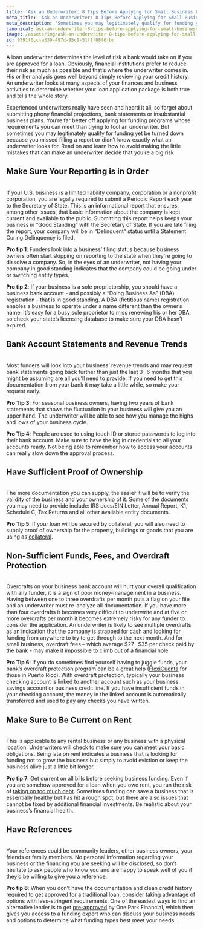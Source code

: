 ```yaml
---
title: 'Ask an Underwriter: 8 Tips Before Applying for Small Business Funding'
meta_title: 'Ask an Underwriter: 8 Tips Before Applying for Small Business Funding'
meta_description: 'Sometimes you may legitimately qualify for funding yet be turned down because you missed filling a report or didn’t know exactly what an underwriter looks for. Read on to learn more.'
canonical: ask-an-underwriter-8-tips-before-applying-for-small-business-funding
image: /assets/img/ask-an-underwriter-8-tips-before-applying-for-small-business-funding.jpg
id: 9591f0cc-a330-497d-95c9-51f1f88f6fbc
---
```

A loan underwriter determines the level of risk a bank would take on if you are approved for a loan. Obviously, financial institutions prefer to reduce their risk as much as possible and that’s where the underwriter comes in. His or her analysis goes well beyond simply reviewing your credit history. An underwriter looks at many aspects of your finances and business activities to determine whether your loan application package is both true and tells the whole story. 

Experienced underwriters really have seen and heard it all, so forget about submitting phony financial projections, bank statements or insubstantial business plans. You’re far better off applying for funding programs whose requirements you can meet than trying to fool an underwriter. But sometimes you may legitimately qualify for funding yet be turned down because you missed filling a report or didn’t know exactly what an underwriter looks for. Read on and learn how to avoid making the little mistakes that can make an underwriter decide that you’re a big risk

## Make Sure Your Reporting is in Order
<br />
If your U.S. business is a limited liability company, corporation or a nonprofit corporation, you are legally required to submit a Periodic Report each year to the Secretary of State. This is an informational report that ensures, among other issues, that basic information about the company is kept current and available to the public. Submitting this report helps keeps your business in “Good Standing” with the Secretary of State. If you are late filing the report, your company will be in “Delinquent” status until a Statement Curing Delinquency is filed. 

**Pro tip 1**: Funders look into a business’ filing status because business owners often start skipping on reporting to the state when they're going to dissolve a company. So, in the eyes of an underwriter, not having your company in good standing indicates that the company could be going under or switching entity types.

**Pro tip 2**: If your business is a sole proprietorship, you should have a business bank account - and possibly a “Doing Business As” (DBA) registration - that is in good standing. A DBA (fictitious name) registration enables a business to operate under a name different than the owner’s name. It’s easy for a busy sole proprietor to miss renewing his or her DBA, so check your state’s licensing database to make sure your DBA hasn’t expired. 

## Bank Account Statements and Revenue Trends
<br />
Most funders will look into your business’ revenue trends and may request bank statements going back further than just the last 3- 6 months that you might be assuming are all you’ll need to provide. If you need to get this documentation from your bank  it may take a little while, so make your request early.

**Pro Tip 3**: For seasonal business owners, having two years of bank statements that shows the fluctuation in your business will give you an upper hand. The underwriter will be able to see how you manage the highs and lows of your business cycle.  

**Pro Tip 4**: People are used to using touch ID or stored passwords to log into their bank account. Make sure to have the log in credentials to all your accounts ready. Not being able to remember how to access your accounts can really slow down the approval process.

## Have Sufficient Proof of Ownership
<br />
The more documentation you can supply, the easier it will be to verify the validity of the business and your ownership of it. Some of the documents you may need to provide include: IRS docs/EIN Letter, Annual Report, K1, Schedule C,  Tax Returns and all other available entity documents.

**Pro Tip 5**: If your loan will be secured by collateral, you will also need to supply proof of ownership for the property, buildings or goods that you are using as [collateral](https://www.oneparkfinancial.com/blog/do-i-need-collateral-to-get-a-business-loan). 

## Non-Sufficient Funds, Fees, and Overdraft Protection 
<br />
Overdrafts on your business bank account will hurt your overall qualification with any funder, it is a sign of poor money-management in a business. Having between one to three overdrafts per month puts a flag on your file and an underwriter must re-analyze all documentation. If you have more than four overdrafts it becomes very difficult to underwrite and at five or more overdrafts per month it becomes extremely risky for any funder to consider the application. An underwriter is likely to see multiple overdrafts as an indication that the company is strapped for cash and looking for funding from anywhere to try to get through to the next month. And for small business, overdraft fees – which average $27- $35 per check paid by the bank - may make it impossible to climb out of a financial hole.

**Pro Tip 6**: If you do sometimes find yourself having to juggle funds, your bank’s overdraft protection program can be a great help ([FlexiCuenta](https://blog.popular.com/en/flexicuenta-right-bank-account-business/2612) for those in Puerto Rico). With overdraft protection, typically your business checking account is linked to another account such as your business savings account or business credit line. If you have insufficient funds in your checking account, the money in the linked account is automatically transferred and used to pay any checks you have written. 

## Make Sure to Be Current on Rent
<br />
This is applicable to any rental business or any business with a physical location. Underwriters will check to make sure you can meet your basic obligations. Being late on rent indicates a business that is looking for funding not to grow the business but simply to avoid eviction or  keep the business alive just a little bit longer. 

**Pro tip 7**: Get current on all bills before seeking business funding. Even if you are somehow approved for a loan when you owe rent, you run the risk of [taking on too much debt](https://www.oneparkfinancial.com/blog/merchant-cash-advance-to-consolidate-debt). Sometimes funding can save a business that is essentially healthy but has hit a rough spot, but there are also issues that cannot be fixed by additional financial investments. Be realistic about your business’s financial health.

## Have References
<br />
Your references could be community leaders, other business owners, your friends or family members. No personal information regarding your business or the financing you are seeking will be disclosed, so don’t hesitate to ask people who know you and are happy to speak well of you if they’d be willing to give you a reference.

**Pro tip 8**: When you don’t have the documentation and clean credit history required to get approved for a traditional loan, consider taking advantage of options with less-stringent requirements. One of the easiest ways to find an alternative lender is to get [pre-approved](https://www.oneparkfinancial.com/pre-qualification) by One Park Financial, which then gives you access to a funding expert who can discuss your business needs and options to determine what funding types best meet your needs.